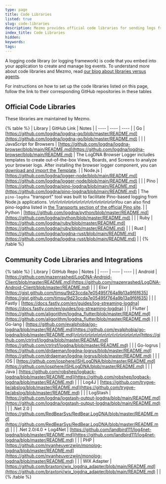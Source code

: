 ```yaml
---
type: page
title: Code Libraries
listed: true
slug: code-libraries
description: Mezmo provides official code libraries for sending logs from Go,. JavaScript, Node.js, Pino, Python, Ruby, and Rust applications, and links to community developed code libraries for Android, iOS, Java, and other applications.
index_title: Code Libraries
hidden: 
keywords: 
tags: 
---
```





A logging code library (or logging framework) is code that you embed into your application to create and manage log events. To understand more about code libraries and Mezmo, read [our blog about libraries versus agents](https://mezmo.com/blog/logging-agents-vs-logging-libraries-which-should-you-use/).

For instructions on how to set up the code libraries listed on this page, follow the link to their corresponding GitHub repositories in these tables

## Official Code Libraries

These libraries are maintained by Mezmo.




{% table %}
| Library | GitHub Link | Notes | 
| ---- | ---- | ---- | 
| Go | [https://github.com/logdna/logdna-go/blob/master/README.md](https://github.com/logdna/logdna-go/blob/master/README.md) |  | 
| JavaScript for Browsers | [https://github.com/logdna/logdna-browser/blob/main/README.md](https://github.com/logdna/logdna-browser/blob/main/README.md) | The LogDNA Browser Logger includes templates to create out-of-the-box Views, Boards, and Screens to analyze your browser logs. After installing the browser logger component, you can [download and import the Template](http://app.logdna.com/manage/import-config?appcue=34863e84-adb0-4ab3-a0dc-7fb47530d47f). | 
| Node.js | [https://github.com/logdna/logger-node/blob/main/README.md](https://github.com/logdna/logger-node/blob/main/README.md) |  | 
| Pino | [https://github.com/logdna/pino-logdna/blob/main/README.md](https://github.com/logdna/pino-logdna/blob/main/README.md) | The `pino-logdna` "transport" tool was built to facilitate Pino-based logging from Node.js applications. \n\n\n\n\n\n\n\n\n\n\n\n\n\n\n\n\nYou can also find pino-logdna listed in [the Transports section of the official Pino site](https://getpino.io/#/docs/transports?id=pino-logdna). | 
| Python | [https://github.com/logdna/python/blob/master/README.md](https://github.com/logdna/python/blob/master/README.md) |  | 
| Ruby | [https://github.com/logdna/ruby/blob/master/README.md](https://github.com/logdna/ruby/blob/master/README.md) |  | 
| Rust | [https://github.com/logdna/logdna-rust/blob/main/README.md](https://github.com/logdna/logdna-rust/blob/main/README.md) |  | 
{% /table %}

## Community Code Libraries and Integrations




{% table %}
| Library | GitHub Repo | Notes | 
| ---- | ---- | ---- | 
| Android | [https://github.com/mazenrashed/LogDNA-Android-Client/blob/master/README.md](https://github.com/mazenrashed/LogDNA-Android-Client/blob/master/README.md) |  | 
| Elixr | [https://gist.github.com/timsu/9d23ccda7e05495f764a9b13a9f6f635](https://gist.github.com/timsu/9d23ccda7e05495f764a9b13a9f6f635) |  | 
| Fastly | [https://docs.fastly.com/en/guides/log-streaming-logdna](https://docs.fastly.com/en/guides/log-streaming-logdna) |  | 
| Flutter | [https://github.com/aligorithm/logdna_flutter/blob/master/README.md](https://github.com/aligorithm/logdna_flutter/blob/master/README.md) |  | 
| Go-lang | [https://github.com/evalphobia/go-logdna/blob/master/README.md](https://github.com/evalphobia/go-logdna/blob/master/README.md)\n\n\n\n\n\n\n\n\n\n\n\n\n\n\n\n\n[https://github.com/ctrlrsf/logdna/blob/master/README.md](https://github.com/ctrlrsf/logdna/blob/master/README.md) |  | 
| Go-logrus | [https://github.com/drdaeman/logdna-logrus/blob/master/README.md](https://github.com/drdaeman/logdna-logrus/blob/master/README.md) |  | 
| iOS | [https://github.com/iosphere/ISHLogDNA/blob/master/README.md](https://github.com/iosphere/ISHLogDNA/blob/master/README.md) |  | 
| Java | [https://github.com/robshep/logback-logdna/blob/master/README.md](https://github.com/robshep/logback-logdna/blob/master/README.md) |  | 
| Log4J | [https://github.com/trygve-lie/abslog/blob/master/README.md](https://github.com/trygve-lie/abslog/blob/master/README.md) |  | 
| LogStash | [https://github.com/logdna/logstash-output-logdna/blob/main/README.md](https://github.com/logdna/logstash-output-logdna/blob/main/README.md) |  | 
| .Net 2.0 | [https://github.com/RedBearSys/RedBear.LogDNA/blob/master/README.md](https://github.com/RedBearSys/RedBear.LogDNA/blob/master/README.md) |  | 
| .Net 2.0/4.0 + Log4Net | [https://github.com/landbird111/log4net-logdna/blob/master/README.md](https://github.com/landbird111/log4net-logdna/blob/master/README.md) |  | 
| PHP | [https://github.com/nvanheuverzwijn/monolog-logdna/blob/master/README.md](https://github.com/nvanheuverzwijn/monolog-logdna/blob/master/README.md) |  | 
| WIX Adapter | [https://github.com/braxtonj/wix_logdna_adapter/blob/main/README.md](https://github.com/braxtonj/wix_logdna_adapter/blob/main/README.md) |  | 
{% /table %}

